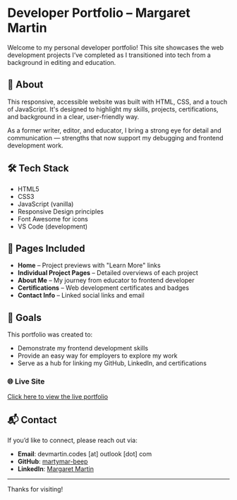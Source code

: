 # Developer Portfolio – Margaret Martin

Welcome to my personal developer portfolio! This site showcases the web development projects I’ve completed as I transitioned into tech from a background in editing and education.

## 🚀 About

This responsive, accessible website was built with HTML, CSS, and a touch of JavaScript. It's designed to highlight my skills, projects, certifications, and background in a clear, user-friendly way.

As a former writer, editor, and educator, I bring a strong eye for detail and communication — strengths that now support my debugging and frontend development work.

## 🛠 Tech Stack

- HTML5  
- CSS3  
- JavaScript (vanilla)  
- Responsive Design principles  
- Font Awesome for icons  
- VS Code (development)  

## 📄 Pages Included

- **Home** – Project previews with "Learn More" links  
- **Individual Project Pages** – Detailed overviews of each project  
- **About Me** – My journey from educator to frontend developer  
- **Certifications** – Web development certificates and badges  
- **Contact Info** – Linked social links and email  

## 🎯 Goals

This portfolio was created to:

- Demonstrate my frontend development skills  
- Provide an easy way for employers to explore my work  
- Serve as a hub for linking my GitHub, LinkedIn, and certifications  

### 🌐 Live Site  
[Click here to view the live portfolio](https://astounding-muffin-e43077.netlify.app/)

## 📬 Contact

If you’d like to connect, please reach out via:

- **Email**: devmartin.codes [at] outlook [dot] com  
- **GitHub**: [martymar-beep](https://github.com/martymar-beep)  
- **LinkedIn**: [Margaret Martin](https://www.linkedin.com/in/margaret-martin-55807438/)

---

Thanks for visiting!

